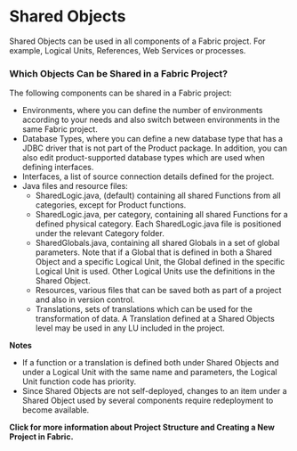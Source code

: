 # Shared Objects

Shared Objects can be used in all components of a Fabric project. For example, Logical Units, References, Web Services or processes. 

### Which Objects Can be Shared in a Fabric Project?

The following components can be shared in a Fabric project:
* Environments, where you can define the number of environments according to your needs and also switch between environments in the same Fabric project.
* Database Types, where you can define a new database type that has a JDBC driver that is not part of the Product package. In addition, you can also edit product-supported database types which are used when defining interfaces.
* Interfaces, a list of source connection details defined for the project.  
* Java files and resource files:
  * SharedLogic.java, (default) containing all shared Functions from all categories, except for Product functions.
  * SharedLogic.java, per category, containing all shared Functions for a defined physical category. Each SharedLogic.java file is positioned under the relevant Category folder.
  * SharedGlobals.java, containing all shared Globals in a set of global parameters. 
Note that if a Global that is defined in both a Shared Object and a specific Logical Unit, the Global defined in the specific Logical Unit is used. Other Logical Units use the definitions in the Shared Object.
  * Resources, various files that can be saved both as part of a project and also in version control.
  * Translations, sets of translations which can be used for the transformation of data. A Translation defined at a Shared Objects level may be used in any LU included in the project. 

**Notes** 
* If a function or a translation is defined both under Shared Objects and under a Logical Unit with the same name and parameters, the Logical Unit function code has priority.
* Since Shared Objects are not self-deployed, changes to an item under a Shared Object used by several components require redeployment to become available.

**Click for more information about Project Structure and Creating a New Project in Fabric.**

